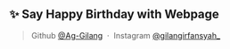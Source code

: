 ## ✨ Say Happy Birthday with Webpage


> Github [@Ag-Gilang](https://github.com/Ag-Gilang) &nbsp;&middot;&nbsp;
> Instagram [@gilangirfansyah_](https://instagram.com/gilangirfansyah_)
